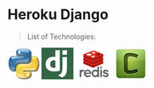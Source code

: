 # Heroku Django

> List of Technologies:

![Python](readme/python.png "Python")  ![Django](readme/django.png "Django")  ![Redis](readme/redis.png "Redis")  ![Celery](readme/celery.png "Celery")
